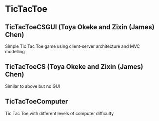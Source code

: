 # TicTacToe
## TicTacToeCSGUI (Toya Okeke and Zixin (James) Chen)
Simple Tic Tac Toe  game using client-server architecture and MVC modelling

## TicTacToeCS (Toya Okeke and Zixin (James) Chen)
Similar to above but no GUI

## TicTacToeComputer
Tic Tac Toe with different levels of computer difficulty
